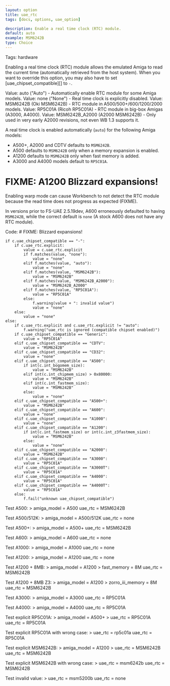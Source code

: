 ```yaml
---
layout: option
title: uae_rtc
tags: [docs, options, uae_option]

description: Enable a real time clock (RTC) module.
default: auto
example: MSM6242B
type: Choice
---
```


Tags: hardware

Enabling a real time clock (RTC) module allows the emulated Amiga to read
the current time (automatically retrieved from the host system). When you
want to override this option, you may also have to set
[uae_chipset_compatible][] to `-`.

Value: auto ("Auto") - Automatically enable RTC module for some Amiga models.
Value: none ("None") - Real time clock is explicitly disabled.
Value: MSM6242B (Oki MSM6242B) - RTC module in A500/500+/600/1200/2000 models.
Value: RP5C01A (Ricoh RP5C01A) - RTC module in big-box Amigas (A3000, A4000).
Value: MSM6242B_A2000 (A2000 MSM6242B) - Only used in very early A2000
       revisions, not even WB 1.3 supports it.

A real time clock is enabled automatically (`auto`) for the following Amiga
models:

* A500+, A2000 and CDTV defaults to `MSM6242B`.
* A500 defaults to `MSM6242B` only when a memory expansion is enabled.
* A1200 defaults to `MSM6242B` only when fast memory is added.
* A3000 and A4000 models default to `RP5C01A`.

# FIXME: A1200 Blizzard expansions!

Enabling warp mode can cause Workbench to not detect the RTC module
because the read time does not progress as expected (FIXME).

In versions prior to FS-UAE 2.5.19dev, A600 erroneously defaulted to having 
`MSM6242B`, while the correct default is `none` (A stock A600 does not
have any RTC module).

Code:
    # FIXME: Blizzard expansions!
    
    if c.uae_chipset_compatible == "-":
        if c.uae_rtc.explicit:
            value = c.uae_rtc.explicit
            if f.matches(value, "none"):
                value = "none"
            elif f.matches(value, "auto"):
                value = "none"
            elif f.matches(value, "MSM6242B"):
                value = "MSM6242B"
            elif f.matches(value, "MSM6242B_A2000"):
                value = "MSM6242B_A2000"
            elif f.matches(value, "RP5C01A"):
                value = "RP5C01A"
            else:
                f.warning(value + ": invalid value")
                value = "none"
        else:
            value = "none"
    else:
        if c.uae_rtc.explicit and c.uae_rtc.explicit != "auto":
            f.warning("uae_rtc is ignored (compatible chipset enabled)")
        if c.uae_chipset_compatible == "Generic":
            value = "RP5C01A"
        elif c.uae_chipset_compatible == "CDTV":
            value = "MSM6242B"
        elif c.uae_chipset_compatible == "CD32":
            value = "none"
        elif c.uae_chipset_compatible == "A500":
            if int(c.int_bogomem_size):
                value = "MSM6242B"
            elif int(c.int_chipmem_size) > 0x80000:
                value = "MSM6242B"
            elif int(c.int_fastmem_size):
                value = "MSM6242B"
            else:
                value = "none"
        elif c.uae_chipset_compatible == "A500+":
            value = "MSM6242B"
        elif c.uae_chipset_compatible == "A600":
            value = "none"
        elif c.uae_chipset_compatible == "A1000":
            value = "none"
        elif c.uae_chipset_compatible == "A1200":
            if int(c.int_fastmem_size) or int(c.int_z3fastmem_size):
                value = "MSM6242B"
            else:
                value = "none"
        elif c.uae_chipset_compatible == "A2000":
            value = "MSM6242B"
        elif c.uae_chipset_compatible == "A3000":
            value = "RP5C01A"
        elif c.uae_chipset_compatible == "A3000T":
            value = "RP5C01A"
        elif c.uae_chipset_compatible == "A4000":
            value = "RP5C01A"
        elif c.uae_chipset_compatible == "A4000T":
            value = "RP5C01A"
        else:
            f.fail("unknown uae_chipset_compatible")

Test A500:
    > amiga_model = A500
    uae_rtc = MSM6242B

Test A500/512K:
    > amiga_model = A500/512K
    uae_rtc = none

Test A500+:
    > amiga_model = A500+
    uae_rtc = MSM6242B

Test A600:
    > amiga_model = A600
    uae_rtc = none

Test A1000:
    > amiga_model = A1000
    uae_rtc = none

Test A1200:
    > amiga_model = A1200
    uae_rtc = none

Test A1200 + 8MB:
    > amiga_model = A1200
    > fast_memory = 8M
    uae_rtc = MSM6242B

Test A1200 + 8MB Z3:
    > amiga_model = A1200
    > zorro_iii_memory = 8M
    uae_rtc = MSM6242B

Test A3000:
    > amiga_model = A3000
    uae_rtc = RP5C01A

Test A4000:
    > amiga_model = A4000
    uae_rtc = RP5C01A

Test explicit RP5C01A:
    > amiga_model = A500+
    > uae_rtc = RP5C01A
    uae_rtc = RP5C01A

Test explicit RP5C01A with wrong case:
    > uae_rtc = rp5c01a
    uae_rtc = RP5C01A

Test explicit MSM6242B:
    > amiga_model = A1200
    > uae_rtc = MSM6242B
    uae_rtc = MSM6242B

Test explicit MSM6242B with wrong case:
    > uae_rtc = msm6242b
    uae_rtc = MSM6242B

Test invalid value:
    > uae_rtc = msm5200b
    uae_rtc = none
